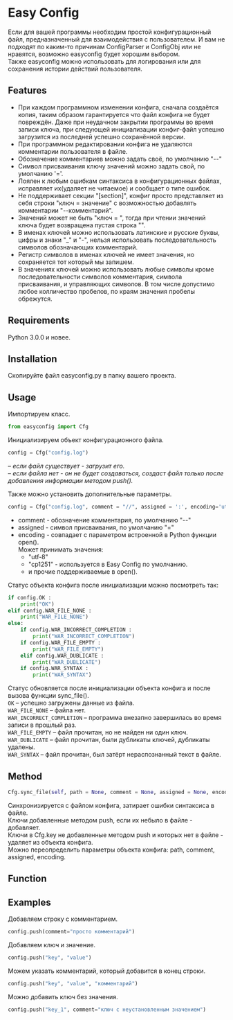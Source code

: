 # Easy Config #
Если для вашей программы необходим простой конфигурационный файл, предназначенный для взаимодействия с пользователем. И вам не подходят по каким-то причинам ConfigParser и ConfigObj или не нравятся, возможно easyconfig будет хорошим выбором.  
Также easyconfig можно использовать для логирования или для сохранения истории действий пользователя.

## Features ##
* При каждом программном изменении конфига, сначала создаётся копия, таким образом гарантируется что файл конфига не будет повреждён. Даже при неудачном закрытии программы во время записи ключа, при следующей инициализации конфиг-файл успешно загрузится из последней успешно сохранённой версии.
* При программном редактировании конфига не удаляются комментарии пользователя в файле.
* Обозначение комментариев можно задать своё, по умолчанию "--"
* Символ присваивания ключу значений можно задать свой, по умолчанию '='.
* Лоялен к любым ошибкам синтаксиса в конфигурационных файлах, исправляет их(удаляет не читаемое) и сообщает о типе ошибок.
* Не поддерживает секции "[section]", конфиг просто представляет из себя строки "ключ = значение" с возможностью добавлять комментарии "--комментарий". 
* Значений может не быть "ключ = ", тогда при чтении значений ключа будет возвращена пустая строка "".
* В именах ключей можно использовать латинские и русские буквы, цифры и знаки "_" и "-", нельзя использовать последовательность символов обозначающих комментарий.
* Регистр символов в именах ключей не имеет значения, но сохраняется тот который мы запишем.
* В значениях ключей можно использовать  любые символы кроме последовательности символов комментария, символа присваивания, и управляющих символов. В том числе допустимо любое колличество пробелов, по краям значения пробелы обрежутся.

## Requirements ##
Python 3.0.0 и новее.

## Installation ##
Скопируйте файл easyconfig.py в папку вашего проекта.

## Usage ##
Импортируем класс.
```python
from easyconfig import Cfg
```
Инициализируем объект конфигурационного файла.
```python
config = Cfg("config.log")
```
 – _если файл существует - загрузит его._  
 – _если файла нет - он не будет создаваться, создаст файл только после добавления информации методом push()._  

Также можно установить дополнительные параметры.
```python
config = Cfg("config.log", comment = "//", assigned = ':', encoding='utf-8')
```
* comment - обозначение комментария, по умолчанию "--"
* assigned - символ присваивания, по умолчанию "="
* encoding - совпадает с параметром встроенной в Python функции open().  
  Может принимать значения:
  * "utf-8"
  * "cp1251" - используется в Easy Config по умолчанию.
  * и прочие поддерживаемые в open().

Статус объекта конфига после инициализации можно посмотреть так:
```python
if config.OK :
	print("OK")
elif config.WAR_FILE_NONE :
	print("WAR_FILE_NONE")
else:
	if config.WAR_INCORRECT_COMPLETION :
		print("WAR_INCORRECT_COMPLETION")
	if config.WAR_FILE_EMPTY :
		print("WAR_FILE_EMPTY")
	elif config.WAR_DUBLICATE :
		print("WAR_DUBLICATE")
	if config.WAR_SYNTAX :
		print("WAR_SYNTAX")
```
Статус обновляется после инициализации объекта конфига и после вызова функции sync_file().  
`OK` – успешно загружены данные из файла.  
`WAR_FILE_NONE` – файла нет.  
`WAR_INCORRECT_COMPLETION` – программа внезапно завершилась во время записи в прошлый раз.  
`WAR_FILE_EMPTY` – файл прочитан, но не найден ни один ключ.  
`WAR_DUBLICATE` – файл прочитан, были дубликаты ключей, дубликаты удалены.  
`WAR_SYNTAX` – файл прочитан, был затёрт нераспознанный текст в файле.
## Method ## 
```python
Cfg.sync_file(self, path = None, comment = None, assigned = None, encoding = None)
```
Синхронизируется с файлом конфига, затирает ошибки синтаксиса в файле.  
Ключи добавленные методом push, если их небыло в файле - добавляет.  
Ключи в Cfg.key не добавленные методом push и которых нет в файле - удаляет из объекта конфига.  
Можно переопределить параметры объекта конфига: path, comment, assigned, encoding.
## Function ##

## Examples ##
Добавляем строку с комментарием.
```python
config.push(comment="просто комментарий")
```
Добавляем ключ и значение.
```python
config.push("key", "value")
```
Можем указать комментарий, который добавится в конец строки.
```python
config.push("key", "value", "комментарий")
```
Можно добавить ключ без значения.
```python
config.push("key_1", comment="ключ с неустановленным значением")
```


